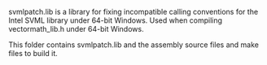 svmlpatch.lib is a library for fixing incompatible calling conventions for the Intel SVML library under 64-bit Windows. 
Used when compiling vectormath_lib.h under 64-bit Windows.

This folder contains svmlpatch.lib and the assembly source files and make files to build it.
